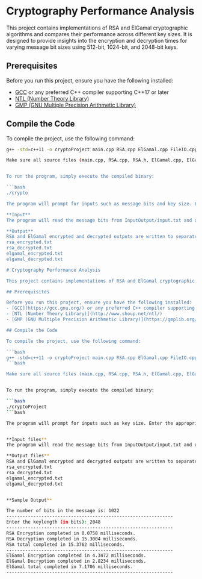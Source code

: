 # Cryptography Performance Analysis

This project contains implementations of RSA and ElGamal cryptographic algorithms and compares their performance across different key sizes. It is designed to provide insights into the encryption and decryption times for varying message bit sizes using 512-bit, 1024-bit, and 2048-bit keys.

## Prerequisites

Before you run this project, ensure you have the following installed:
- [GCC](https://gcc.gnu.org/) or any preferred C++ compiler supporting C++17 or later
- [NTL (Number Theory Library)](http://www.shoup.net/ntl/)
- [GMP (GNU Multiple Precision Arithmetic Library)](https://gmplib.org/)

## Compile the Code

To compile the project, use the following command:

```bash
g++ -std=c++11 -o cryptoProject main.cpp RSA.cpp ElGamal.cpp FileIO.cpp -lntl -lgmp

Make sure all source files (main.cpp, RSA.cpp, RSA.h, ElGamal.cpp, ElGamal.h, FileIO.cpp, FileIO.h) are in the same directory and that the paths to the NTL and GMP libraries are correctly configured in your system's environment.


To run the program, simply execute the compiled binary:

```bash
./crypto

The program will prompt for inputs such as message bits and key size. Enter the appropriate values to see the performance metrics for RSA and ElGamal algorithms.

**Input**
The program will read the message bits from InputOutput/input.txt and output the encrypted and decrypted texts into their respective files in the InputOutput folder.

**Output**
RSA and ElGamal encrypted and decrypted outputs are written to separate files:
rsa_encrypted.txt
rsa_decrypted.txt
elgamal_encrypted.txt
elgamal_decrypted.txt

# Cryptography Performance Analysis

This project contains implementations of RSA and ElGamal cryptographic algorithms and compares their performance across different key sizes. It is designed to provide insights into the encryption and decryption times for varying message bit sizes using 512-bit, 1024-bit, and 2048-bit keys.

## Prerequisites

Before you run this project, ensure you have the following installed:
- [GCC](https://gcc.gnu.org/) or any preferred C++ compiler supporting C++17 or later
- [NTL (Number Theory Library)](http://www.shoup.net/ntl/)
- [GMP (GNU Multiple Precision Arithmetic Library)](https://gmplib.org/)

## Compile the Code

To compile the project, use the following command:

```bash
g++ -std=c++11 -o cryptoProject main.cpp RSA.cpp ElGamal.cpp FileIO.cpp -lntl -lgmp
```bash

Make sure all source files (main.cpp, RSA.cpp, RSA.h, ElGamal.cpp, ElGamal.h, FileIO.cpp, FileIO.h) are in the same directory and that the paths to the NTL and GMP libraries are correctly configured in your system's environment.


To run the program, simply execute the compiled binary:

```bash
./cryptoProject
```bash

The program will prompt for inputs such as key size. Enter the appropriate values to see the performance metrics for RSA and ElGamal algorithms.


**Input files**
The program will read the message bits from InputOutput/input.txt and output the encrypted and decrypted texts into their respective files in the InputOutput folder.

**Output files**
RSA and ElGamal encrypted and decrypted outputs are written to separate files:
rsa_encrypted.txt
rsa_decrypted.txt
elgamal_encrypted.txt
elgamal_decrypted.txt


**Sample Output**

The number of bits in the message is: 1022
--------------------------------------------------------------
Enter the keylength (in bits): 2048
--------------------------------------------------------------
RSA Encryption completed in 0.0758 milliseconds.
RSA Decryption completed in 15.3004 milliseconds.
RSA total completed in 15.3762 milliseconds.
--------------------------------------------------------------
ElGamal Encryption completed in 4.3472 milliseconds.
ElGamal Decryption completed in 2.8234 milliseconds.
ElGamal total completed in 7.1706 milliseconds.
--------------------------------------------------------------